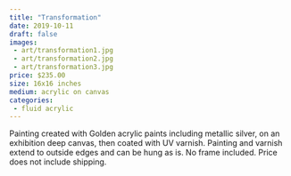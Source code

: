 ```yaml
---
title: "Transformation"
date: 2019-10-11
draft: false
images:
 - art/transformation1.jpg
 - art/transformation2.jpg
 - art/transformation3.jpg
price: $235.00
size: 16x16 inches
medium: acrylic on canvas
categories:
 - fluid acrylic
---
```


Painting created with Golden acrylic paints including metallic silver, on an exhibition deep canvas, then coated with UV varnish. Painting and varnish extend to outside edges and can be hung as is. No frame included. Price does not include shipping.

